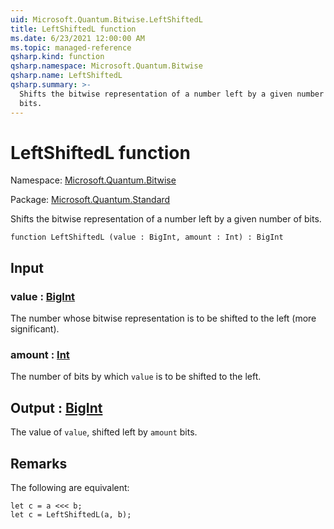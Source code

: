 ```yaml
---
uid: Microsoft.Quantum.Bitwise.LeftShiftedL
title: LeftShiftedL function
ms.date: 6/23/2021 12:00:00 AM
ms.topic: managed-reference
qsharp.kind: function
qsharp.namespace: Microsoft.Quantum.Bitwise
qsharp.name: LeftShiftedL
qsharp.summary: >-
  Shifts the bitwise representation of a number left by a given number of
  bits.
---
```


# LeftShiftedL function

Namespace: [Microsoft.Quantum.Bitwise](xref:Microsoft.Quantum.Bitwise)

Package: [Microsoft.Quantum.Standard](https://nuget.org/packages/Microsoft.Quantum.Standard)


Shifts the bitwise representation of a number left by a given number ofbits.

```qsharp
function LeftShiftedL (value : BigInt, amount : Int) : BigInt
```


## Input

### value : [BigInt](xref:microsoft.quantum.qsharp.valueliterals#bigint-literals)

The number whose bitwise representation is to be shifted to the left(more significant).


### amount : [Int](xref:microsoft.quantum.qsharp.valueliterals#int-literals)

The number of bits by which `value` is to be shifted to the left.



## Output : [BigInt](xref:microsoft.quantum.qsharp.valueliterals#bigint-literals)

The value of `value`, shifted left by `amount` bits.

## Remarks

The following are equivalent:```qsharplet c = a <<< b;let c = LeftShiftedL(a, b);```